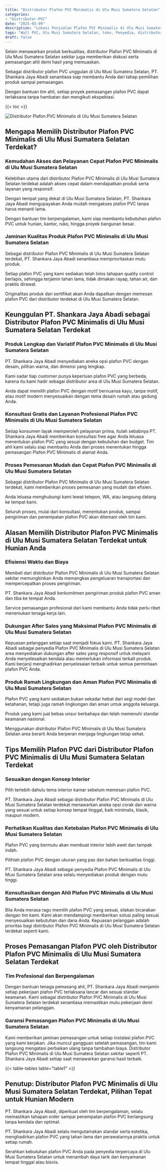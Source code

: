 ```yaml
---
title: "Distributor Plafon PVC Minimalis di Ulu Musi Sumatera Selatan"
categories: 
- "Distributor-PVC"
date: "2025-03-09"
description: "Lokasi Penjualan Plafon PVC Minimalis di Ulu Musi Sumatera Selatan untuk tempat tinggal, perkantoran, serta toko. Material terbaik, variasi motif, warna modern, beserta servis instalasi oleh tenaga ahli berpengalaman serta garansi resmi!|Servis penyediaan Plafon PVC Minimalis di Ulu Musi Sumatera Selatan untuk kebutuhan hunian, kantor, maupun toko, dengan produk unggulan dan penempatan oleh tim ahli serta kepastian resmi.|Alternatif Plafon PVC Minimalis di Ulu Musi Sumatera Selatan yang terpercaya untuk hunian, office, dan toko, bersama material terbaik dan pemasangan dikerjakan oleh tenaga ahli ahli serta jaminan resmi.|Penjualan Plafon PVC Minimalis di Ulu Musi Sumatera Selatan untuk tempat tinggal, office, dan toko, dengan produk unggulan dan instalasi ditangani oleh tim berpengalaman, dilengkapi beserta jaminan resmi.}"
tags: "Wall PVC, Ulu Musi Sumatera Selatan, toko, Penyedia, distributor"
draft: false
---
```


Selain menawarkan produk berkualitas, distributor Plafon PVC Minimalis di Ulu Musi Sumatera Selatan sekitar juga memberikan diskusi serta pemasangan ahli demi hasil yang memuaskan.

Sebagai distributor plafon PVC unggulan di Ulu Musi Sumatera Selatan, PT. Shankara Jaya Abadi senantiasa siap membantu Anda dari tahap pemilihan produk sampai pemasangan.

Dengan bantuan tim ahli, setiap proyek pemasangan plafon PVC dapat terlaksana tanpa hambatan dan mengikuti ekspektasi.

{{< toc >}}

![Distributor Plafon PVC Minimalis di Ulu Musi Sumatera Selatan](/images/Distributor-PVC/Distributor-Plafon-PVC-Minimalis-di-Ulu-Musi-Sumatera-Selatan.png)


## Mengapa Memilih Distributor Plafon PVC Minimalis di Ulu Musi Sumatera Selatan Terdekat?

### Kemudahan Akses dan Pelayanan Cepat Plafon PVC Minimalis di Ulu Musi Sumatera Selatan

Kelebihan utama dari distributor Plafon PVC Minimalis di Ulu Musi Sumatera Selatan terdekat adalah akses cepat dalam mendapatkan produk serta layanan yang responsif.

Dengan tempat yang dekat di Ulu Musi Sumatera Selatan, PT. Shankara Jaya Abadi mengupayakan Anda mudah mengakses plafon PVC tanpa harus menanti lama.

Dengan bantuan tim berpengalaman, kami siap membantu kebutuhan plafon PVC untuk hunian, kantor, ruko, hingga proyek bangunan besar.

### Jaminan Kualitas Produk Plafon PVC Minimalis di Ulu Musi Sumatera Selatan

Sebagai distributor Plafon PVC Minimalis di Ulu Musi Sumatera Selatan terdekat, PT. Shankara Jaya Abadi senantiasa memprioritaskan mutu produk.

Setiap plafon PVC yang kami sediakan telah lolos tahapan quality control berlapis, sehingga terjamin tahan lama, tidak dimakan rayap, tahan air, dan praktis dirawat.

Originalitas produk dan sertifikat akan Anda dapatkan dengan memesan plafon PVC dari distributor terdekat di Ulu Musi Sumatera Selatan.

## Keunggulan PT. Shankara Jaya Abadi sebagai Distributor Plafon PVC Minimalis di Ulu Musi Sumatera Selatan Terdekat

### Produk Lengkap dan Variatif Plafon PVC Minimalis di Ulu Musi Sumatera Selatan

PT. Shankara Jaya Abadi menyediakan aneka opsi plafon PVC dengan desain, pilihan warna, dan dimensi yang lengkap.

Kami sadar tiap customer punya keperluan plafon PVC yang berbeda, karena itu kami hadir sebagai distributor area di Ulu Musi Sumatera Selatan.

Anda dapat memilih plafon PVC dengan motif bernuansa kayu, tanpa motif, atau motif modern menyesuaikan dengan tema desain rumah atau gedung Anda.

### Konsultasi Gratis dan Layanan Profesional Plafon PVC Minimalis di Ulu Musi Sumatera Selatan

Setiap konsumen layak memperoleh pelayanan prima, itulah sebabnya PT. Shankara Jaya Abadi memberikan konsultasi free agar Anda leluasa menentukan plafon PVC yang sesuai dengan kebutuhan dan budget. Tim ahli kami selalu siap membantu Anda dari proses menentukan hingga pemasangan Plafon PVC Minimalis di alamat Anda.

### Proses Pemesanan Mudah dan Cepat Plafon PVC Minimalis di Ulu Musi Sumatera Selatan

Sebagai distributor Plafon PVC Minimalis di Ulu Musi Sumatera Selatan terdekat, kami memberikan proses pemesanan yang mudah dan efisien.

Anda leluasa menghubungi kami lewat telepon, WA, atau langsung datang ke tempat kami.

Seluruh proses, mulai dari konsultasi, menentukan produk, sampai pengiriman dan penempatan plafon PVC akan ditemani oleh tim kami.

## Alasan Memilih Distributor Plafon PVC Minimalis di Ulu Musi Sumatera Selatan Terdekat untuk Hunian Anda

### Efisiensi Waktu dan Biaya

Membeli dari distributor Plafon PVC Minimalis di Ulu Musi Sumatera Selatan sekitar memungkinkan Anda memangkas pengeluaran transportasi dan mempercepatkan proses pengiriman.

PT. Shankara Jaya Abadi berkomitmen pengiriman produk plafon PVC aman dan tiba ke tempat Anda.

Service pemasangan profesional dari kami membantu Anda tidak perlu ribet menemukan tenaga kerja lain.

### Dukungan After Sales yang Maksimal Plafon PVC Minimalis di Ulu Musi Sumatera Selatan

Kepuasan pelanggan setiap saat menjadi fokus kami. PT. Shankara Jaya Abadi sebagai penyedia Plafon PVC Minimalis di Ulu Musi Sumatera Selatan area menyediakan dukungan after sales yang responsif untuk melayani Anda menyelesaikan kendala atau memerlukan informasi terkait produk. Kami berjanji menghadirkan penyelesaian terbaik untuk semua permintaan plafon PVC Anda.

### Produk Ramah Lingkungan dan Aman Plafon PVC Minimalis di Ulu Musi Sumatera Selatan

Plafon PVC yang kami sediakan bukan sekadar hebat dari segi model dan ketahanan, tetapi juga ramah lingkungan dan aman untuk anggota keluarga.

Produk yang kami jual bebas unsur berbahaya dan telah memenuhi standar keamanan nasional.

Menggunakan distributor Plafon PVC Minimalis di Ulu Musi Sumatera Selatan area berarti Anda berperan menjaga lingkungan tetap sehat.

## Tips Memilih Plafon PVC dari Distributor Plafon PVC Minimalis di Ulu Musi Sumatera Selatan Terdekat

### Sesuaikan dengan Konsep Interior

Pilih terlebih dahulu tema interior kamar sebelum memesan plafon PVC.

PT. Shankara Jaya Abadi sebagai distributor Plafon PVC Minimalis di Ulu Musi Sumatera Selatan terdekat menawarkan aneka opsi corak dan warna yang sesuai untuk setiap konsep tempat tinggal, baik minimalis, klasik, maupun modern.

### Perhatikan Kualitas dan Ketebalan Plafon PVC Minimalis di Ulu Musi Sumatera Selatan

Plafon PVC yang bermutu akan membuat interior lebih awet dan tampak indah.

Pilihlah plafon PVC dengan ukuran yang pas dan bahan berkualitas tinggi.

PT. Shankara Jaya Abadi sebagai penyedia Plafon PVC Minimalis di Ulu Musi Sumatera Selatan area selalu menyediakan produk dengan mutu tinggi.

### Konsultasikan dengan Ahli Plafon PVC Minimalis di Ulu Musi Sumatera Selatan

Bila Anda merasa ragu memilih plafon PVC yang sesuai, silakan bicarakan dengan tim kami. Kami akan mendampingi memberikan solusi paling sesuai menyesuaikan kebutuhan dan dana Anda. Kepuasan pelanggan adalah prioritas bagi distributor Plafon PVC Minimalis di Ulu Musi Sumatera Selatan terdekat seperti kami.

## Proses Pemasangan Plafon PVC oleh Distributor Plafon PVC Minimalis di Ulu Musi Sumatera Selatan Terdekat

### Tim Profesional dan Berpengalaman

Dengan bantuan tenaga pemasang ahli, PT. Shankara Jaya Abadi menjamin setiap pekerjaan plafon PVC terlaksana lancar dan sesuai standar keamanan. Kami sebagai distributor Plafon PVC Minimalis di Ulu Musi Sumatera Selatan terdekat senantiasa memastikan mutu pekerjaan demi kenyamanan pelanggan.

### Garansi Pemasangan Plafon PVC Minimalis di Ulu Musi Sumatera Selatan

Kami memberikan jaminan pemasangan untuk setiap instalasi plafon PVC yang kami kerjakan. Jika muncul gangguan setelah pemasangan, tim kami langsung mengatasi perbaikan ulang tanpa tambahan biaya. Distributor Plafon PVC Minimalis di Ulu Musi Sumatera Selatan sekitar seperti PT. Shankara Jaya Abadi setiap saat menawarkan garansi hasil terbaik.

{{< table-tables table="table1" >}}

## Penutup: Distributor Plafon PVC Minimalis di Ulu Musi Sumatera Selatan Terdekat, Pilihan Tepat untuk Hunian Modern

PT. Shankara Jaya Abadi, diperkuat oleh tim berpengalaman, selalu memastikan tahapan order sampai penempatan plafon PVC berlangsung tanpa kendala dan optimal.

PT. Shankara Jaya Abadi selalu mengutamakan standar serta estetika, menghadirkan plafon PVC yang tahan lama dan perawatannya praktis untuk setiap rumah.

Serahkan kebutuhan plafon PVC Anda pada penyedia terpercaya di Ulu Musi Sumatera Selatan untuk menambah daya tarik dan kenyamanan tempat tinggal atau bisnis.
